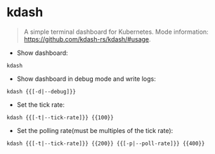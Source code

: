 # kdash

> A simple terminal dashboard for Kubernetes.
> Mode information: <https://github.com/kdash-rs/kdash/#usage>.

- Show dashboard:

`kdash`

- Show dashboard in debug mode and write logs:

`kdash {{[-d|--debug]}}`

- Set the tick rate:

`kdash {{[-t|--tick-rate]}} {{100}}`

- Set the polling rate(must be multiples of the tick rate):

`kdash {{[-t|--tick-rate]}} {{200}} {{[-p|--poll-rate]}} {{400}}`
